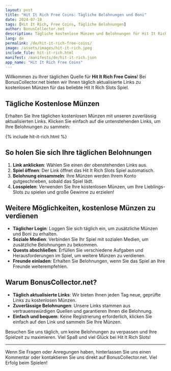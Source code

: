 ```yaml
---
layout: post
title: "Hit It Rich Free Coins: Tägliche Belohnungen und Boni"
date: 2024-07-18
tags: [Hit It Rich, Free Coins, Tägliche Belohnungen]
author: BonusCollector.net
description: Tägliche kostenlose Münzen und Belohnungen für Hit It Rich! Holen Sie sich jetzt Ihre kostenlosen Münzen und spielen Sie Ihre Lieblings-Slotspiele.
lang: de
permalink: /de/hit-it-rich-free-coins/
image: /assets/images/hit-it-rich.jpeg
include_file: hit-it-rich.html
manifest: /manifests/de/hit-it-rich.json
app_name: "Hit It Rich Free Coins"
---
```


Willkommen zu Ihrer täglichen Quelle für **Hit It Rich Free Coins**! Bei BonusCollector.net bieten wir Ihnen täglich aktualisierte Links zu kostenlosen Münzen für das beliebte Hit It Rich Slots Spiel.

## Tägliche Kostenlose Münzen

Erhalten Sie Ihre täglichen kostenlosen Münzen mit unseren zuverlässig aktualisierten Links. Klicken Sie einfach auf die untenstehenden Links, um Ihre Belohnungen zu sammeln:

{% include hit-it-rich.html %}

## So holen Sie sich Ihre täglichen Belohnungen

1. **Link anklicken**: Wählen Sie einen der obenstehenden Links aus.
2. **Spiel öffnen**: Der Link öffnet das Hit It Rich Slots Spiel automatisch.
3. **Belohnung einsammeln**: Ihre Münzen werden Ihrem Konto gutgeschrieben, sobald das Spiel lädt.
4. **Losspielen**: Verwenden Sie Ihre kostenlosen Münzen, um Ihre Lieblings-Slots zu spielen und große Gewinne zu erzielen!

## Weitere Möglichkeiten, kostenlose Münzen zu verdienen

- **Täglicher Login**: Loggen Sie sich täglich ein, um zusätzliche Münzen und Boni zu erhalten.
- **Soziale Medien**: Verbinden Sie Ihr Spiel mit sozialen Medien, um zusätzliche Belohnungen zu bekommen.
- **Quests abschließen**: Erfüllen Sie verschiedene Aufgaben und Herausforderungen im Spiel, um weitere Münzen zu verdienen.
- **Freunde einladen**: Erhalten Sie Belohnungen, wenn Sie das Spiel an Ihre Freunde weiterempfehlen.

## Warum BonusCollector.net?

- **Täglich aktualisierte Links**: Wir bieten Ihnen jeden Tag neue, geprüfte Links zu kostenlosen Münzen.
- **Zuverlässige Belohnungen**: Unsere Links stammen aus vertrauenswürdigen Quellen und garantieren Ihnen die Belohnung.
- **Einfach und bequem**: Keine Registrierung erforderlich, klicken Sie einfach auf den Link und sammeln Sie Ihre Münzen.

Besuchen Sie uns täglich, um keine Belohnungen zu verpassen und Ihre Spielzeit zu maximieren. Viel Spaß und viel Glück bei Hit It Rich Slots!

---

Wenn Sie Fragen oder Anregungen haben, hinterlassen Sie uns einen Kommentar oder kontaktieren Sie uns direkt auf BonusCollector.net. Viel Erfolg beim Spielen!